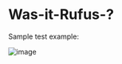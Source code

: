 # Was-it-Rufus-?

Sample test example:


![image](https://user-images.githubusercontent.com/53312383/213781488-1c7effd5-c116-44a1-9ee6-92a69c117768.png)
